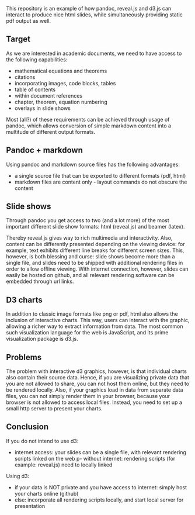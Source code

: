 This repository is an example of how pandoc, reveal.js and d3.js can
interact to produce nice html slides, while simultaneously providing
static pdf output as well.

## Target

As we are interested in academic documents, we need to have access to
the following capabilities:
- mathematical equations and theorems
- citations
- incorporating images, code blocks, tables
- table of contents
- within document references
- chapter, theorem, equation numbering
- overlays in slide shows

Most (all?) of these requirements can be achieved through usage of
pandoc, which allows conversion of simple markdown content into a
multitude of different output formats.

## Pandoc + markdown

Using pandoc and markdown source files has the following advantages:
- a single source file that can be exported to different formats (pdf,
  html) 
- markdown files are content only - layout commands do not obscure the
  content 

## Slide shows

Through pandoc you get access to two (and a lot more) of the most
important different slide show formats: html (reveal.js) and beamer
(latex).

Thereby reveal.js gives way to rich multimedia and interactivity.
Also, content can be differently presented depending on the viewing
device: for example, text exhibits different line breaks for different
screen sizes. This, however, is both blessing and curse: slide shows
become more than a single file, and slides need to be shipped with
additional rendering files in order to allow offline viewing. With
internet connection, however, slides can easily be hosted on github,
and all relevant rendering software can be embedded through url links.

## D3 charts

In addition to classic image formats like png or pdf, html also allows
the inclusion of interactive charts. This way, users can interact with
the graphic, allowing a richer way to extract information from data.
The most common such visualization language for the web is JavaScript,
and its prime visualization package is d3.js.

## Problems

The problem with interactive d3 graphics, however, is that individual
charts also contain their source data. Hence, if you are visualizing
private data that you are not allowed to share, you can not host them
online, but they need to be rendered locally. Also, if your graphics
load in data from separate data files, you can not simply render them
in your browser, because your browser is not allowed to access local
files. Instead, you need to set up a small http server to present your
charts.

## Conclusion

If you do not intend to use d3:
- internet access: your slides can be a single file, with relevant
  rendering scripts linked on the web
p- without internet: rendering scripts (for example: reveal.js) need to
  locally linked

Using d3:
- if your data is NOT private and you have access to internet: simply
  host your charts online (github)
- else: incorporate all rendering scripts locally, and start local
  server for presentation


